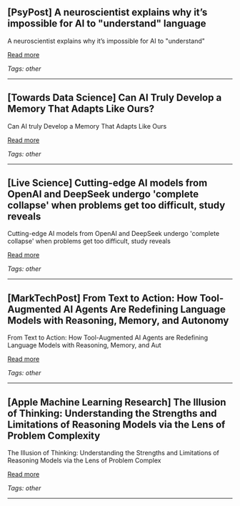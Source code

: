 ## [PsyPost] A neuroscientist explains why it’s impossible for AI to "understand" language

A neuroscientist explains why it’s impossible for AI to "understand"

[Read more](https://www.psypost.org/a-neuroscientist-explains-why-its-impossible-for-ai-to-understand-language/)

_Tags: other_

---
## [Towards Data Science] Can AI Truly Develop a Memory That Adapts Like Ours?

Can AI truly Develop a Memory That Adapts Like Ours

[Read more](https://towardsdatascience.com/can-ai-truly-develop-a-memory-that-adapts-like-ours/)

_Tags: other_

---
## [Live Science] Cutting-edge AI models from OpenAI and DeepSeek undergo 'complete collapse' when problems get too difficult, study reveals

Cutting-edge AI models from OpenAI and DeepSeek undergo 'complete collapse' when problems get too difficult, study reveals

[Read more](https://www.livescience.com/technology/artificial-intelligence/ai-reasoning-models-arent-as-smart-as-they-were-cracked-up-to-be-apple-study-claims)

_Tags: other_

---
## [MarkTechPost] From Text to Action: How Tool-Augmented AI Agents Are Redefining Language Models with Reasoning, Memory, and Autonomy

From Text to Action: How Tool-Augmented AI Agents are Redefining Language Models with Reasoning, Memory, and Aut

[Read more](https://www.marktechpost.com/2025/06/09/from-text-to-action-how-tool-augmented-ai-agents-are-redefining-language-models-with-reasoning-memory-and-autonomy/)

_Tags: other_

---
## [Apple Machine Learning Research] The Illusion of Thinking: Understanding the Strengths and Limitations of Reasoning Models via the Lens of Problem Complexity

The Illusion of Thinking: Understanding the Strengths and Limitations of Reasoning Models via the Lens of Problem Complex

[Read more](https://machinelearning.apple.com/research/illusion-of-thinking)

_Tags: other_

---
